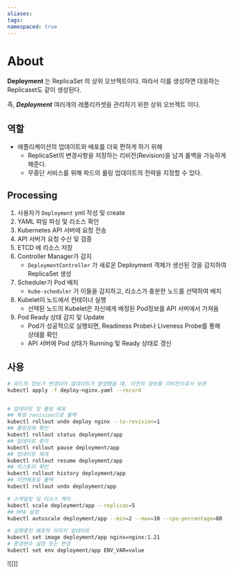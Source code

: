 ```yaml
---
aliases: 
tags: 
namespaced: true
---
```

# About

**Deployment** 는 ReplicaSet 의 상위 오브젝트이다. 따라서 이를 생성하면 대응하는 Replicaset도 같이 생성된다. 

즉, ***Deployment*** 여러개의 레플리카셋을 관리하기 위한 상위 오브젝트 이다. 

## 역할

- 애플리케이션의 업데이트와 배포를 더욱 편하게 하기 위해
	- ReplicaSet의 변경사항을 저장하는 리비전(Revision)을 남겨 롤백을 가능하게 해준다.
	- 무중단 서비스를 위해 파드의 롤링 업데이트의 전략을 지정할 수 있다. 


## Processing

1. 사용자가 `Deployment` yml 작성 및 create
2. YAML 파일 파싱 및 리소스 확인
3. Kubernetes API 서버에 요청 전송
4. API 서버가 요청 수신 및 검증
5. ETCD 에 리소스 저장
6. Controller Manager가 감지
   - `DeploymentController` 가 새로운 Deployment 객체가 생선된 것을 감지하여 ReplicaSet 생성 
1. Scheduler가 Pod 배치
   - `kube-scheduler` 가 이들을 감지하고, 리소스가 충분한 노드를 선택하여 배치 
8. Kubelet이 노드에서 컨테이너 실행 
   - 선택된 노드의 Kubelet은 자신에게 배정된 Pod정보를 API 서버에서 가져옴
9. Pod Ready 상태 감지 및 Update
   - Pod가 성공적으로 실행되면, Readiness Probe나 Liveness Probe를 통해 상태를 확인 
   - API 서버에 Pod 상태가 Running 및 Ready 상태로 갱신 

## 사용

``` bash
# 파드의 정보가 변경되어 업데이트가 발생했을 때, 이전의 정보를 리비전으로서 보존
kubectl apply -f deploy-nginx.yaml --record 


# 업데이트 및 롤링 배포
## 특정 revision으로 롤백
kubectl rollout undo deploy nginx --to-revision=1
## 롤링상태 확인 
kubectl rollout status deployment/app
## 업데이트 중지
kubectl rollout pause deployment/app
## 업데이트 재개
kubectl rollout resume deployment/app
## 히스토리 확인
kubectl rollout history deployment/app
## 이전배포로 롤백
kubectl rollout undo deployment/app

# 스케일링 및 리소스 제어
kubectl scale deployment/app --replicas=5
## HPA 설정
kubectl autoscale deployment/app --min=2 --max=10 --cpu-percentage=80

# 실행중인 배포의 이미지 업데이트
kubectl set image deployment/app nginx=nginx:1.21
# 환경변수 설정 또는 변경
kubectl set env deployment/app ENV_VAR=value


```

![[]]

